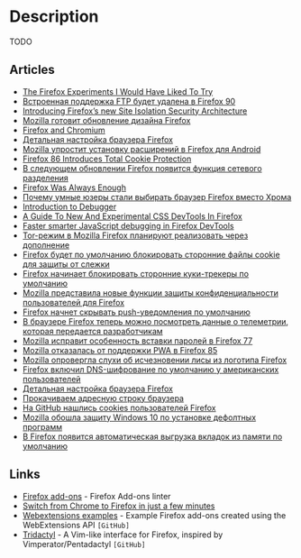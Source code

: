 # Description

TODO


## Articles

- [The Firefox Experiments I Would Have Liked To Try](https://www.ianbicking.org/blog/2019/03/firefox-experiments-i-would-have-liked.html)
- [Встроенная поддержка FTP будет удалена в Firefox 90](https://habr.com/ru/news/t/552910/)
- [Introducing Firefox’s new Site Isolation Security Architecture](https://hacks.mozilla.org/2021/05/introducing-firefox-new-site-isolation-security-architecture/)
- [Mozilla готовит обновление дизайна Firefox](https://habr.com/ru/news/t/536026/)
- [Firefox and Chromium](https://madaidans-insecurities.github.io/firefox-chromium.html)
- [Детальная настройка браузера Firefox](https://habr.com/ru/post/548064/)
- [Mozilla упростит установку расширений в Firefox для Android](https://habr.com/ru/news/t/538690/)
- [Firefox 86 Introduces Total Cookie Protection](https://blog.mozilla.org/security/2021/02/23/total-cookie-protection/)
- [В следующем обновлении Firefox появится функция сетевого разделения](https://habr.com/ru/news/t/534294/)
- [Firefox Was Always Enough](https://www.ianbicking.org/blog/2020/11/firefox-was-always-enough.html)
- [Почему умные юзеры стали выбирать браузер Firefox вместо Хрома](https://pikabu.ru/story/pochemu_umnyie_yuzeryi_stali_vyibirat_brauzer_firefox_vmesto_khroma_6867424)
- [Introduction to Debugger](https://mozilladevelopers.github.io/playground/debugger/)
- [A Guide To New And Experimental CSS DevTools In Firefox](https://www.smashingmagazine.com/2019/10/guide-new-experimental-css-devtools-firefox/)
- [Faster smarter JavaScript debugging in Firefox DevTools](https://hacks.mozilla.org/2019/05/faster-smarter-javascript-debugging-in-firefox/)
- [Tor-режим в Mozilla Firefox планируют реализовать через дополнение](https://habr.com/ru/news/t/460921/)
- [Firefox будет по умолчанию блокировать сторонние файлы cookie для защиты от слежки](https://habr.com/ru/news/t/466221/)
- [Firefox начинает блокировать сторонние куки-трекеры по умолчанию](https://habr.com/ru/news/t/466617/)
- [Mozilla представила новые функции защиты конфиденциальности пользователей для Firefox](https://habr.com/ru/company/itsumma/news/t/472710/)
- [Firefox начнет скрывать push-уведомления по умолчанию](https://habr.com/ru/news/t/474728/)
- [В браузере Firefox теперь можно посмотреть данные о телеметрии, которая передается разработчикам](https://habr.com/ru/news/t/486796/)
- [Mozilla исправит особенность вставки паролей в Firefox 77](https://habr.com/ru/news/t/502612/)
- [Mozilla отказалась от поддержки PWA в Firefox 85](https://habr.com/ru/news/t/539922/)
- [Mozilla опровергла слухи об исчезновении лисы из логотипа Firefox](https://habr.com/ru/news/t/544518/)
- [Firefox включил DNS-шифрование по умолчанию у американских пользователей](https://habr.com/ru/company/itsumma/news/t/489976/)
- [Детальная настройка браузера Firefox](https://habr.com/ru/post/548064/)
- [Прокачиваем адресную строку браузера](https://habr.com/ru/post/517146/)
- [На GitHub нашлись cookies пользователей Firefox](https://habr.com/ru/news/t/590747/)
- [Mozilla обошла защиту Windows 10 по установке дефолтных программ](https://habr.com/ru/company/itsumma/news/t/577780/)
- [В Firefox появится автоматическая выгрузка вкладок из памяти по умолчанию](https://habr.com/ru/news/t/577674/)


## Links

- [Firefox add-ons](https://addons.mozilla.org/en-US/firefox/) - Firefox Add-ons linter
- [Switch from Chrome to Firefox in just a few minutes](https://www.mozilla.org/en-US/firefox/switch/)
- [Webextensions examples](https://github.com/mdn/webextensions-examples) - Example Firefox add-ons created using the WebExtensions API `[GitHub]`
- [Tridactyl](https://github.com/tridactyl/tridactyl) - A Vim-like interface for Firefox, inspired by Vimperator/Pentadactyl `[GitHub]`
